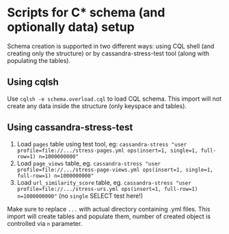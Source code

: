 # Scripts for C* schema (and optionally data) setup
Schema creation is supported in two different ways: using CQL shell (and creating only the structure) or by cassandra-stress-test tool (along with populating the tables).

## Using cqlsh
Use `cqlsh -e schema.overload.cql` to load CQL schema. This import will not create any data inside the structure (only keyspace and tables).

## Using cassandra-stress-test
1. Load `pages` table using test tool, eg: 
  `cassandra-stress "user profile=file://.../stress-pages.yml ops(insert=1, single=1, full-row=1) n=1000000000"`
2. Load `page_views` table, eg. 
  `cassandra-stress "user profile=file://.../stress-page-views.yml ops(insert=1, single=1, full-row=1) n=1000000000"`
3. Load `url_similarity_score` table, eg. 
  `cassandra-stress "user profile=file://.../stress-urs.yml ops(insert=1, full-row=1) n=1000000000"` 
  (no `single` SELECT test here!)

Make sure to replace `...` with actual directory containing .yml files. This import will create tables and populate them, number of created object is controlled via `n` parameter.
